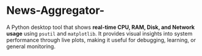 # News-Aggregator-
A Python desktop tool that shows **real-time CPU, RAM, Disk, and Network usage** using `psutil` and `matplotlib`. It provides visual insights into system performance through live plots, making it useful for debugging, learning, or general monitoring.
